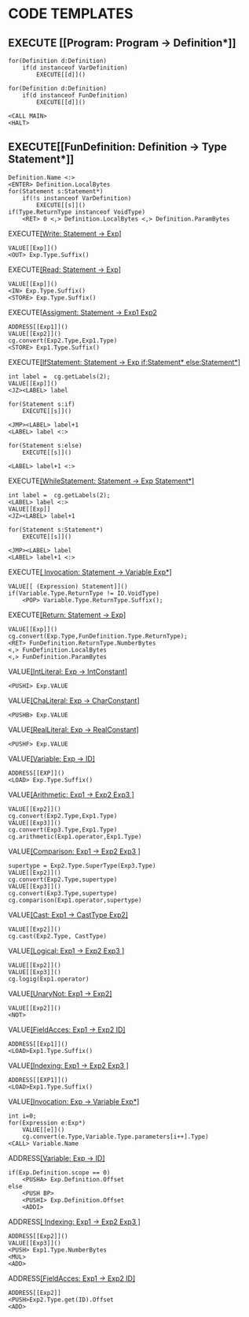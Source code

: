 # CODE TEMPLATES

## EXECUTE [[Program: Program -> Definition*]]
	
	for(Definition d:Definition)
		if(d instanceof VarDefinition)
			EXECUTE[[d]]()

	for(Definition d:Definition)
		if(d instanceof FunDefinition)
			EXECUTE[[d]]()

	<CALL MAIN>
	<HALT>
	

## EXECUTE[[FunDefinition: Definition -> Type Statement*]]

	Definition.Name <:>
	<ENTER> Definition.LocalBytes
	for(Statement s:Statement*)
		if(!s instanceof VarDefinition)
			EXECUTE[[s]]()
	if(Type.ReturnType instanceof VoidType)
		<RET> 0 <,> Definition.LocalBytes <,> Definition.ParamBytes

EXECUTE[[Write: Statement -> Exp]]()
	
	VALUE[[Exp]]()
	<OUT> Exp.Type.Suffix()
	
EXECUTE[[Read: Statement -> Exp]]()
	
	VALUE[[Exp]]()
	<IN> Exp.Type.Suffix()
	<STORE> Exp.Type.Suffix()

EXECUTE[[Assigment: Statement -> Exp1 Exp2]()
	
	ADDRESS[[Exp1]]()
	VALUE[[Exp2]]()
	cg.convert(Exp2.Type,Exp1.Type)
	<STORE> Exp1.Type.Suffix()
	
EXECUTE[[IfStatement: Statement	-> Exp if:Statement* else:Statement*]]()
	
	int label =  cg.getLabels(2);
	VALUE[[Exp]]()
	<JZ><LABEL> label
	
	for(Statement s:if)
		EXECUTE[[s]]()
		
	<JMP><LABEL> label+1
	<LABEL> label <:>	
	
	for(Statement s:else)
		EXECUTE[[s]]()
		
	<LABEL> label+1 <:>	

EXECUTE[[WhileStatement: Statement -> Exp Statement*]]()
	
	int label =  cg.getLabels(2);
	<LABEL> label <:>
	VALUE[[Exp]]
	<JZ><LABEL> label+1
	
	for(Statement s:Statement*)
		EXECUTE[[s]]()
	
	<JMP><LABEL> label
	<LABEL> label+1 <:>
	
EXECUTE[[ Invocation: Statement -> Variable Exp*]]()

	VALUE[[ (Expression) Statement]]()
	if(Variable.Type.ReturnType != IO.VoidType)
		<POP> Variable.Type.ReturnType.Suffix();
		
EXECUTE[[Return: Statement -> Exp]](FunDefinition)
	
	VALUE[[Exp]]()
	cg.convert(Exp.Type,FunDefinition.Type.ReturnType);
	<RET> FunDefinition.ReturnType.NumberBytes
	<,> FunDefinition.LocalBytes
	<,> FunDefinition.ParamBytes
	
 
VALUE[[IntLiteral: Exp -> IntConstant]]()
	
	<PUSHI> Exp.VALUE
	
VALUE[[ChaLiteral: Exp -> CharConstant]]()
	
	<PUSHB> Exp.VALUE

VALUE[[RealLiteral: Exp -> RealConstant]]()
	
	<PUSHF> Exp.VALUE
	
VALUE[[Variable: Exp -> ID]]()
	
	ADDRESS[[EXP]]()
	<LOAD> Exp.Type.Suffix() 
	
VALUE[[Arithmetic: Exp1 -> Exp2 Exp3 ]]()

	VALUE[[Exp2]]()
	cg.convert(Exp2.Type,Exp1.Type)
	VALUE[[Exp3]]()
	cg.convert(Exp3.Type,Exp1.Type)
	cg.arithmetic(Exp1.operator,Exp1.Type)
	
VALUE[[Comparison: Exp1 -> Exp2 Exp3 ]]()

	supertype = Exp2.Type.SuperType(Exp3.Type)
	VALUE[[Exp2]]()
	cg.convert(Exp2.Type,supertype)
	VALUE[[Exp3]]()
	cg.convert(Exp3.Type,supertype)
	cg.comparison(Exp1.operator,supertype)

VALUE[[Cast: Exp1 -> CastType Exp2]]()

	VALUE[[Exp2]]()
	cg.cast(Exp2.Type, CastType)
	
VALUE[[Logical: Exp1 -> Exp2 Exp3 ]]()

	VALUE[[Exp2]]()
	VALUE[[Exp3]]()
	cg.logig(Exp1.operator)
	
VALUE[[UnaryNot: Exp1 -> Exp2]]()

	VALUE[[Exp2]]()
	<NOT>
	
VALUE[[FieldAcces: Exp1 -> Exp2 ID]]()	
	
	ADDRESS[[Exp1]]()
	<LOAD>Exp1.Type.Suffix()
	
VALUE[[Indexing: Exp1 -> Exp2 Exp3 ]]()	

	ADDRESS[[EXP1]]()
	<LOAD>Exp1.Type.Suffix()
	
VALUE[[Invocation: Exp -> Variable Exp*]]()

	int i=0;
	for(Expression e:Exp*)
		VALUE[[e]]()
		cg.convert(e.Type,Variable.Type.parameters[i++].Type)
	<CALL> Variable.Name
	

ADDRESS[[Variable: Exp -> ID]]()

	if(Exp.Definition.scope == 0)
		<PUSHA> Exp.Definition.Offset
	else
		<PUSH BP>
		<PUSHI> Exp.Definition.Offset
		<ADDI>
		
ADDRESS[[ Indexing: Exp1 -> Exp2 Exp3 ]]()	

	ADDRESS[[Exp2]]()
	VALUE[[Exp3]]()
	<PUSH> Exp1.Type.NumberBytes
	<MUL>
	<ADD>
	
ADDRESS[[FieldAcces: Exp1 -> Exp2 ID]]()

	ADDRESS[[Exp2]]
	<PUSH>Exp2.Type.get(ID).Offset
	<ADD>
	
